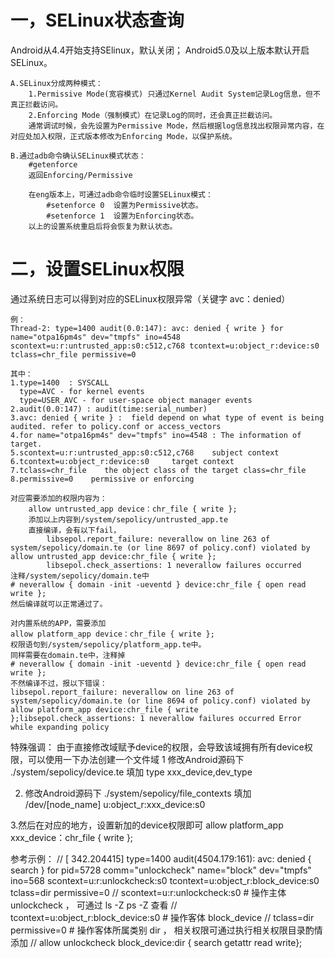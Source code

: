 
# 一，SELinux状态查询 #
Android从4.4开始支持SElinux，默认关闭； Android5.0及以上版本默认开启SELinux。
	
	A.SELinux分成两种模式：
		1.Permissive Mode(宽容模式) 只通过Kernel Audit System记录Log信息，但不真正拦截访问。
		2.Enforcing Mode（强制模式）在记录Log的同时，还会真正拦截访问。
		通常调试时候，会先设置为Permissive Mode，然后根据log信息找出权限异常内容，在对应处加入权限，正式版本修改为Enforcing Mode，以保护系统。

	B.通过adb命令确认SELinux模式状态：
		#getenforce
		返回Enforcing/Permissive

		在eng版本上，可通过adb命令临时设置SELinux模式：
			#setenforce 0  设置为Permissive状态。
			#setenforce 1  设置为Enforcing状态。	
		以上的设置系统重启后将会恢复为默认状态。

# 二，设置SELinux权限 #

通过系统日志可以得到对应的SELinux权限异常（关键字 avc：denied）

	例：
	Thread-2: type=1400 audit(0.0:147): avc: denied { write } for name="otpa16pm4s" dev="tmpfs" ino=4548 scontext=u:r:untrusted_app:s0:c512,c768 tcontext=u:object_r:device:s0 tclass=chr_file permissive=0
	
	其中：
	1.type=1400  : SYSCALL
	  type=AVC - for kernel events
	  type=USER_AVC - for user-space object manager events
	2.audit(0.0:147) : audit(time:serial_number)
	3.avc: denied { write } :  field depend on what type of event is being audited. refer to policy.conf or access_vectors
	4.for name="otpa16pm4s" dev="tmpfs" ino=4548 : The information of target.
	5.scontext=u:r:untrusted_app:s0:c512,c768    subject context
	6.tcontext=u:object_r:device:s0     target context
	7.tclass=chr_file    the object class of the target class=chr_file
	8.permissive=0    permissive or enforcing 

	对应需要添加的权限内容为：
		allow untrusted_app device：chr_file { write };
		添加以上内容到/system/sepolicy/untrusted_app.te
		直接编译，会有以下fail，
			libsepol.report_failure: neverallow on line 263 of system/sepolicy/domain.te (or line 8697 of policy.conf) violated by allow untrusted_app device:chr_file { write };
			libsepol.check_assertions: 1 neverallow failures occurred
	注释/system/sepolicy/domain.te中
	# neverallow { domain -init -ueventd } device:chr_file { open read write };
	然后编译就可以正常通过了。

	对内置系统的APP，需要添加
	allow platform_app device：chr_file { write };
	权限语句到/system/sepolicy/platform_app.te中。
	同样需要在domain.te中，注释掉
	# neverallow { domain -init -ueventd } device:chr_file { open read write };
	不然编译不过，报以下错误：
	libsepol.report_failure: neverallow on line 263 of system/sepolicy/domain.te (or line 8694 of policy.conf) violated by allow platform_app device:chr_file { write };libsepol.check_assertions: 1 neverallow failures occurred Error while expanding policy


特殊强调：
由于直接修改域赋予device的权限，会导致该域拥有所有device权限，可以使用一下办法创建一个文件域
1 修改Android源码下
./system/sepolicy/device.te
 填加 type xxx_device,dev_type

2. 修改Android源码下
./system/sepolicy/file_contexts
 填加 /dev/[node_name] u:object_r:xxx_device:s0

3.然后在对应的地方，设置新加的device权限即可
allow platform_app xxx_device：chr_file { write };



参考示例：
	// [  342.204415] type=1400 audit(4504.179:161): avc: denied { search } for pid=5728 comm="unlockcheck" name="block" dev="tmpfs" ino=568 scontext=u:r:unlockcheck:s0 tcontext=u:object_r:block_device:s0 tclass=dir permissive=0
	//          scontext=u:r:unlockcheck:s0                 # 操作主体 unlockcheck ， 可通过 ls -Z  ps -Z 查看 
	//          tcontext=u:object_r:block_device:s0         # 操作客体 block_device
	//          tclass=dir permissive=0                     # 操作客体所属类别  dir ， 相关权限可通过执行相关权限目录酌情添加
	// allow unlockcheck block_device:dir { search getattr read write};   
